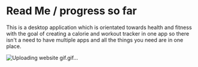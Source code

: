 # Read Me / progress so far
This is a desktop application which is orientated towards health and fitness with the goal of creating a calorie and workout tracker in one app so there isn't a need to have multiple apps and all the things you need are in one place.

![Uploading website gif.gif…]()
